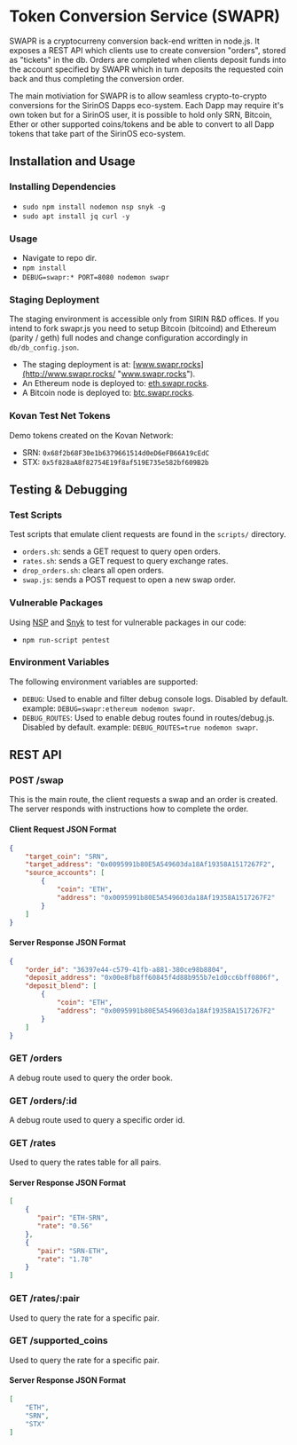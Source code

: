# Token Conversion Service (SWAPR) #

SWAPR is a cryptocurreny conversion back-end written in node.js.
It exposes a REST API which clients use to create conversion "orders", stored as "tickets" in the db.
Orders are completed when clients deposit funds into the account specified by SWAPR which in turn deposits
the requested coin back and thus completing the conversion order.

The main motiviation for SWAPR is to allow seamless crypto-to-crypto conversions for the SirinOS Dapps eco-system.
Each Dapp may require it's own token but for a SirinOS user, it is possible to hold only SRN, Bitcoin, Ether or other supported
coins/tokens and be able to convert to all Dapp tokens that take part of the SirinOS eco-system.

## Installation and Usage ##

### Installing Dependencies ###

* ```sudo npm install nodemon nsp snyk -g```
* ```sudo apt install jq curl -y```

### Usage ###

* Navigate to repo dir.
* ```npm install```
* ```DEBUG=swapr:* PORT=8080 nodemon swapr```

### Staging Deployment ###

The staging environment is accessible only from SIRIN R&D offices.
If you intend to fork swapr.js you need to setup Bitcoin (bitcoind) and Ethereum (parity / geth) full nodes and change configuration accordingly in ```db/db_config.json```.

* The staging deployment is at: [www.swapr.rocks](http://www.swapr.rocks/ "www.swapr.rocks").
* An Ethereum node is deployed to: [eth.swapr.rocks](http://eth.swapr.rocks/ "eth.swapr.rocks").
* A Bitcoin node is deployed to: [btc.swapr.rocks](http://btc.swapr.rocks/ "btc.swapr.rocks").

### Kovan Test Net Tokens ###

Demo tokens created on the Kovan Network:

* SRN: ```0x68f2b68F30e1b6379661514d0eD6eFB66A19cEdC```
* STX: ```0x5f828aA8f82754E19f8af519E735e582bf609B2b```

## Testing & Debugging ##

### Test Scripts ###

Test scripts that emulate client requests are found in the ```scripts/``` directory.

* ```orders.sh```: sends a GET request to query open orders. 
* ```rates.sh```: sends a GET request to query exchange rates. 
* ```drop_orders.sh```: clears all open orders. 
* ```swap.js```: sends a POST request to open a new swap order. 

### Vulnerable Packages ###

Using [NSP](https://nodesecurity.io/ "NSP") and [Snyk](https://snyk.io "Snyk") to test for vulnerable packages in our code:

* ```npm run-script pentest```

### Environment Variables ###

The following environment variables are supported:

* ```DEBUG```: Used to enable and filter debug console logs. Disabled by default. example: ```DEBUG=swapr:ethereum nodemon swapr```.
* ```DEBUG_ROUTES```: Used to enable debug routes found in routes/debug.js. Disabled by default. example: ```DEBUG_ROUTES=true nodemon swapr```.


## REST API ##

### POST /swap ###
This is the main route, the client requests a swap and an order is created.
The server responds with instructions how to complete the order.

#### Client Request JSON Format ####
```json
{
    "target_coin": "SRN",
    "target_address": "0x0095991b80E5A549603da18Af19358A1517267F2",
    "source_accounts": [
        {
            "coin": "ETH",
            "address": "0x0095991b80E5A549603da18Af19358A1517267F2"
        }
    ]
}
```

#### Server Response JSON Format ####
```json
{
    "order_id": "36397e44-c579-41fb-a881-380ce98b8804",
    "deposit_address": "0x00e8fb8ff60845f4d88b955b7e1d0cc6bff0806f",
    "deposit_blend": [
        {
            "coin": "ETH",
            "address": "0x0095991b80E5A549603da18Af19358A1517267F2"
        }
    ]
}
```

### GET /orders ###
A debug route used to query the order book.

### GET /orders/:id ###
A debug route used to query a specific order id.

### GET /rates ###
Used to query the rates table for all pairs.

#### Server Response JSON Format ####
```json
[
    {
       "pair": "ETH-SRN",
       "rate": "0.56" 
    },
    {
       "pair": "SRN-ETH",
       "rate": "1.78"
    }
]
```

### GET /rates/:pair ###
Used to query the rate for a specific pair.

### GET /supported_coins ###
Used to query the rate for a specific pair.

#### Server Response JSON Format ####
```json
[
    "ETH",
    "SRN",
    "STX"
]
```
